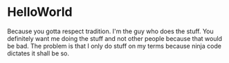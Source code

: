 # HelloWorld
Because you gotta respect tradition.
I'm the guy who does the stuff. You definitely want me doing the stuff and not other people because that would be bad. The problem is that I only do stuff on my terms because ninja code dictates it shall be so.
